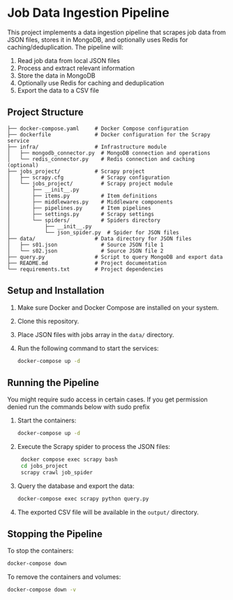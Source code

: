 # Job Data Ingestion Pipeline

This project implements a data ingestion pipeline that scrapes job data from JSON files, stores it in MongoDB, and optionally uses Redis for caching/deduplication.
The pipeline will:
1. Read job data from local JSON files
2. Process and extract relevant information
3. Store the data in MongoDB
4. Optionally use Redis for caching and deduplication
5. Export the data to a CSV file

## Project Structure

```
├── docker-compose.yaml     # Docker Compose configuration
├── dockerfile              # Docker configuration for the Scrapy service
├── infra/                  # Infrastructure module
│   ├── mongodb_connector.py  # MongoDB connection and operations
│   └── redis_connector.py    # Redis connection and caching (optional)
├── jobs_project/           # Scrapy project
│   ├── scrapy.cfg            # Scrapy configuration
│   └── jobs_project/         # Scrapy project module
│       ├── __init__.py
│       ├── items.py          # Item definitions
│       ├── middlewares.py    # Middleware components
│       ├── pipelines.py      # Item pipelines
│       ├── settings.py       # Scrapy settings
│       └── spiders/          # Spiders directory
│           ├── __init__.py
│           └── json_spider.py  # Spider for JSON files
├── data/                   # Data directory for JSON files
│   ├── s01.json              # Source JSON file 1
│   └── s02.json              # Source JSON file 2
├── query.py                # Script to query MongoDB and export data
├── README.md               # Project documentation
└── requirements.txt        # Project dependencies
```

## Setup and Installation

1. Make sure Docker and Docker Compose are installed on your system.
2. Clone this repository.
3. Place JSON files with jobs array in the `data/` directory.
4. Run the following command to start the services:

   ```bash
   docker-compose up -d
   ```

## Running the Pipeline

You might require sudo access in certain cases. If you get permission denied run the commands below with sudo prefix

1. Start the containers:

   ```bash
   docker-compose up -d
   ```

2. Execute the Scrapy spider to process the JSON files:

   ```bash
    docker compose exec scrapy bash
    cd jobs_project
    scrapy crawl job_spider

   ```

3. Query the database and export the data:

   ```bash
   docker-compose exec scrapy python query.py
   ```

4. The exported CSV file will be available in the `output/` directory.

## Stopping the Pipeline

To stop the containers:

```bash
docker-compose down
```

To remove the containers and volumes:

```bash
docker-compose down -v
```
